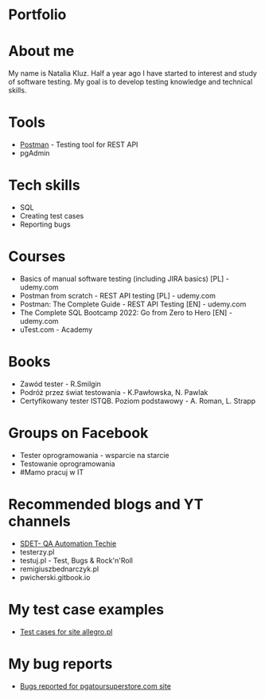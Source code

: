 # Portfolio
# About me
My name is Natalia Kluz. Half a year ago I have started to interest and study of software testing. My goal is to develop testing knowledge and technical skills.

# Tools
  - [Postman](https://www.postman.com/) - Testing tool for REST API
  - pgAdmin
  
# Tech skills
  - SQL
  - Creating test cases
  - Reporting bugs

# Courses
  - Basics of manual software testing (including JIRA basics) [PL] - udemy.com
  - Postman from scratch - REST API testing [PL] - udemy.com
  - Postman: The Complete Guide - REST API Testing [EN] - udemy.com
  - The Complete SQL Bootcamp 2022: Go from Zero to Hero [EN] - udemy.com
  - uTest.com - Academy
  
# Books
  - Zawód tester - R.Smilgin
  - Podróż przez świat testowania - K.Pawłowska, N. Pawlak
  - Certyfikowany tester ISTQB. Poziom podstawowy - A. Roman, L. Strapp
  
# Groups on Facebook
  - Tester oprogramowania - wsparcie na starcie
  - Testowanie oprogramowania
  - #Mamo pracuj w IT
  
# Recommended blogs and YT channels
  - [SDET- QA Automation Techie](https://www.youtube.com/c/pavanoltraining)
  - testerzy.pl
  - testuj.pl - Test, Bugs & Rock'n'Roll
  - remigiuszbednarczyk.pl
  - pwicherski.gitbook.io
  
# My test case examples
  - [Test cases for site allegro.pl](https://drive.google.com/file/d/1Ls17HmWSXGp7i2Saux0U7VBzva8uITGk/view?usp=sharing)
  
# My bug reports
  - [Bugs reported for pgatoursuperstore.com site](https://drive.google.com/file/d/1ItlEhNylT6xPT88JxuPbq5JIKTOs14n7/view?usp=sharing)

